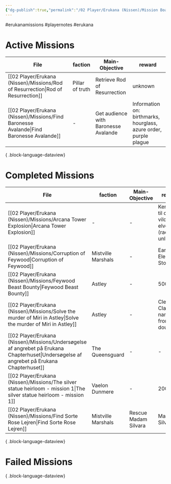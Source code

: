 ```yaml
---
{"dg-publish":true,"permalink":"/02 Player/Erukana (Nissen)/Mission Board/"}
---
```


#erukanamissions #playernotes #erukana 



# Active Missions

| File                                                                                        | faction         | Main-Objective                       | reward                                                            |
| ------------------------------------------------------------------------------------------- | --------------- | ------------------------------------ | ----------------------------------------------------------------- |
| [[02 Player/Erukana (Nissen)/Missions/Rod of Resurrection\|Rod of Resurrection]]         | Pillar of truth | Retrieve Rod of Resurrection         | unknown                                                           |
| [[02 Player/Erukana (Nissen)/Missions/Find Baronesse Avalande\|Find Baronesse Avalande]] | \-              | Get audience with Baronesse Avalande | Information on: birthmarks, hourglass, azure order, purple plague |

{ .block-language-dataview}

# Completed Missions 
| File                                                                                                                                          | faction            | Main-Objective       | reward                                       |
| --------------------------------------------------------------------------------------------------------------------------------------------- | ------------------ | -------------------- | -------------------------------------------- |
| [[02 Player/Erukana (Nissen)/Missions/Arcana Tower Explosion\|Arcana Tower Explosion]]                                                     | \-                 | \-                   | Kendskab til de vilde elvere (race unlocked) |
| [[02 Player/Erukana (Nissen)/Missions/Corruption of Feywood\|Corruption of Feywood]]                                                       | Mistville Marshals | \-                   | Earth Elemental Stone                        |
| [[02 Player/Erukana (Nissen)/Missions/Feywood Beast Bounty\|Feywood Beast Bounty]]                                                         | Astley             | \-                   | 500gp                                        |
| [[02 Player/Erukana (Nissen)/Missions/Solve the murder of Miri in Astley\|Solve the murder of Miri in Astley]]                             | Astley             | \-                   | Clearing Clarabel's name from doubt          |
| [[02 Player/Erukana (Nissen)/Missions/Undersøgelse af angrebet på Erukana Chapterhuset\|Undersøgelse af angrebet på Erukana Chapterhuset]] | The Queensguard    | \-                   | \-                                           |
| [[02 Player/Erukana (Nissen)/Missions/The silver statue heirloom - mission 1\|The silver statue heirloom - mission 1]]                     | Vaelon Dunmere     | \-                   | 200gp                                        |
| [[02 Player/Erukana (Nissen)/Missions/Find Sorte Rose Lejren\|Find Sorte Rose Lejren]]                                                     | Mistville Marshals | Rescue Madam Silvara | Madam Silvara                                |

{ .block-language-dataview}

# Failed Missions 


{ .block-language-dataview}

